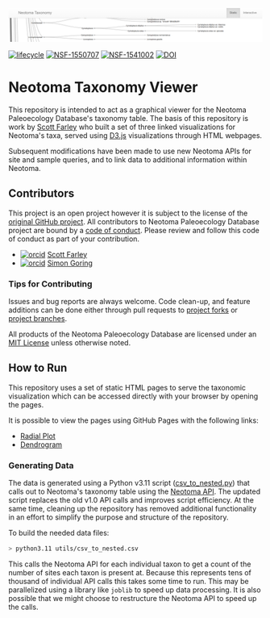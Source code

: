 ![](taxonomy_viewer_banner.png)

<!-- badges: start -->



[![lifecycle](https://img.shields.io/badge/lifecycle-stable-green.svg)](https://www.tidyverse.org/lifecycle/#stable) [![NSF-1550707](https://img.shields.io/badge/NSF-1550707-blue.svg)](https://nsf.gov/awardsearch/showAward?AWD_ID=1550707) [![NSF-1541002](https://img.shields.io/badge/NSF-1541002-blue.svg)](https://nsf.gov/awardsearch/showAward?AWD_ID=1541002) [![DOI](https://zenodo.org/badge/DOI/10.5281/zenodo.10139967.svg)](https://doi.org/10.5281/zenodo.10139967)

<!-- badges: end -->

# Neotoma Taxonomy Viewer

This repository is intended to act as a graphical viewer for the Neotoma Paleoecology Database's taxonomy table. The basis of this repository is work by [Scott Farley](https://www.scottsfarley.com/) who built a set of three linked visualizations for Neotoma's taxa, served using [D3.js](https://d3js.org/) visualizations through HTML webpages.

Subsequent modifications have been made to use new Neotoma APIs for site and sample queries, and to link data to additional information within Neotoma.

## Contributors

This project is an open project however it is subject to the license of the [original GitHub project](https://github.com/scottsfarley93/neotomataxonomy). All contributors to Neotoma Paleoecology Database project are bound by a [code of conduct](CODE_OF_CONDUCT.md).  Please review and follow this code of conduct as part of your contribution.

* [![orcid](https://img.shields.io/badge/orcid-0000--0003--1952--3883-brightgreen.svg)](https://orcid.org/0000-0003-1952-3883) [Scott Farley](https://www.scottsfarley.com/)
* [![orcid](https://img.shields.io/badge/orcid-0000--0002--2700--4605-brightgreen.svg)](https://orcid.org/0000-0002-2700-4605) [Simon Goring](http://goring.org)

### Tips for Contributing

Issues and bug reports are always welcome.  Code clean-up, and feature additions can be done either through pull requests to [project forks](https://github.com/NeotomaDB/neotomataxonomy/network/members) or [project branches](https://github.com/NeotomaDB/neotomataxonomy/branches).

All products of the Neotoma Paleoecology Database are licensed under an [MIT License](LICENSE) unless otherwise noted.

## How to Run

This repository uses a set of static HTML pages to serve the taxonomic visualization which can be accessed directly with your browser by opening the pages.

It is possible to view the pages using GitHub Pages with the following links:

* [Radial Plot](http://open.neotomadb.org/neotomataxonomy/radial.html)
* [Dendrogram](http://open.neotomadb.org/neotomataxonomy/dendro.html)

### Generating Data

The data is generated using a Python v3.11 script ([csv_to_nested.py](utils/csv_to_nested.py)) that calls out to Neotoma's taxonomy table using the [Neotoma API](https://api.neotomadb.org). The updated script replaces the old v1.0 API calls and improves script efficiency. At the same time, cleaning up the repository has removed additional functionality in an effort to simplify the purpose and structure of the repository.

To build the needed data files:

```bash
> python3.11 utils/csv_to_nested.csv
```

This calls the Neotoma API for each individual taxon to get a count of the number of sites each taxon is present at. Because this represents tens of thousand of individual API calls this takes some time to run. This may be parallelized using a library like `joblib` to speed up data processing. It is also possible that we might choose to restructure the Neotoma API to speed up the calls.
